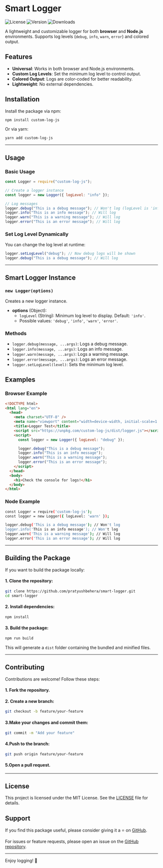 # Smart Logger

![License](https://img.shields.io/badge/license-MIT-blue)
![Version](https://img.shields.io/npm/v/custom-log-js)
![Downloads](https://img.shields.io/npm/dm/custom-log-js)

A lightweight and customizable logger for both **browser** and **Node.js** environments. Supports log levels (`debug`, `info`, `warn`, `error`) and colored output.

## Features

- **Universal**: Works in both browser and Node.js environments.
- **Custom Log Levels**: Set the minimum log level to control output.
- **Colored Output**: Logs are color-coded for better readability.
- **Lightweight**: No external dependencies.

## Installation

Install the package via npm:

```bash
npm install custom-log-js
```

Or via yarn:

```bash
yarn add custom-log-js
```

---

## Usage

### Basic Usage

```javascript
const Logger = require("custom-log-js");

// Create a logger instance
const logger = new Logger({ logLevel: "info" });

// Log messages
logger.debug("This is a debug message"); // Won't log (logLevel is 'info')
logger.info("This is an info message"); // Will log
logger.warn("This is a warning message"); // Will log
logger.error("This is an error message"); // Will log
```

### Set Log Level Dynamically

You can change the log level at runtime:

```javascript
logger.setLogLevel("debug"); // Now debug logs will be shown
logger.debug("This is a debug message"); // Will log
```

---

## Smart Logger Instance

### `new Logger(options)`

Creates a new logger instance.

- **options** (Object):
  - `logLevel` (String): Minimum log level to display. Default: `'info'`.
  - Possible values: `'debug'`, `'info'`, `'warn'`, `'error'`.

### Methods

- `logger.debug(message, ...args)`: Logs a debug message.
- `logger.info(message, ...args)`: Logs an info message.
- `logger.warn(message, ...args)`: Logs a warning message.
- `logger.error(message, ...args)`: Logs an error message.
- `logger.setLogLevel(level)`: Sets the minimum log level.

## Examples

### Browser Example

```html
<!DOCTYPE html>
<html lang="en">
  <head>
    <meta charset="UTF-8" />
    <meta name="viewport" content="width=device-width, initial-scale=1.0" />
    <title>Logger Test</title>
    <script src="https://unpkg.com/custom-log-js/dist/logger.js"></script>
    <script>
      const logger = new Logger({ logLevel: "debug" });

      logger.debug("This is a debug message");
      logger.info("This is an info message");
      logger.warn("This is a warning message");
      logger.error("This is an error message");
    </script>
  </head>
  <body>
    <h1>Check the console for logs!</h1>
  </body>
</html>
```

### Node Example

```bash
const Logger = require('custom-log-js');
const logger = new Logger({ logLevel: 'warn' });

logger.debug('This is a debug message'); // Won't log
logger.info('This is an info message'); // Won't log
logger.warn('This is a warning message'); // Will log
logger.error('This is an error message'); // Will log
```

---

## Building the Package

If you want to build the package locally:

#### 1. Clone the repository:

```bash
git clone https://github.com/pratyushbehera/smart-logger.git
cd smart-logger
```

#### 2. Install dependencies:

```bash
npm install
```

#### 3. Build the package:

```bash
npm run build
```

This will generate a `dist` folder containing the bundled and minified files.

---

## Contributing

Contributions are welcome! Follow these steps:

#### 1. Fork the repository.

#### 2. Create a new branch:

```bash
git checkout -b feature/your-feature
```

#### 3.Make your changes and commit them:

```bash
git commit -m "Add your feature"
```

#### 4.Push to the branch:

```bash
git push origin feature/your-feature
```

#### 5.Open a pull request.

---

## License

This project is licensed under the MIT License. See the [LICENSE](LICENSE) file for details.

## Support

If you find this package useful, please consider giving it a ⭐️ on [GitHub](https://github.com/pratyushbehera/smart-logger).

For issues or feature requests, please open an issue on the [GitHub repository](https://github.com/pratyushbehera/smart-logger/issues).

---

Enjoy logging! 🚀
